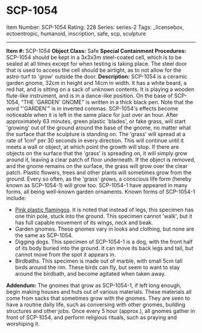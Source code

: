 # SCP-1054
Item Number: SCP-1054
Rating: 228
Series: series-2
Tags: _licensebox, ectoentropic, humanoid, inscription, safe, scp, sculpture

---

**Item #:** SCP-1054
**Object Class:** Safe
**Special Containment Procedures:** SCP-1054 should be kept in a 3x3x3m steel-coated cell, which is to be sealed at all times except for when testing is taking place. The steel door that is used to access the cell should be airtight, as to not allow for the astro-turf to 'grow' outside the door.
**Description:** SCP-1054 is a ceramic garden gnome, 32cm in height and 14cm in width. It has a white beard, a red hat, and is sitting on a sack of unknown contents. It is playing a wooden flute-like instrument, and is in a dance-like position. On the base of SCP-1054, "THE 'GARDEN' GNOME" is written in a thick black pen. Note that the word "'GARDEN'" is in inverted commas.
SCP-1054's effects become noticeable when it is left in the same place for just over an hour. After approximately 63 minutes, green plastic 'blades', or fake grass, will start 'growing' out of the ground around the base of the gnome, no matter what the surface that the sculpture is standing on. The 'grass' will spread at a rate of 1cm² per 30 seconds in every direction. This will continue until it meets a wall or object, at which point the growth will stop. If there are objects on the surface that the 'grass' is spreading on, it will simply grow around it, leaving a clear patch of floor underneath. If the object is removed, and the gnome remains on the surface, the grass will grow over the clear patch. Plastic flowers, trees and other plants will sometimes grow from the ground.
Every so often, as the 'grass' grows, a conscious life form (hereby known as SCP-1054-1) will grow too. SCP-1054-1 have appeared in many forms, all being well-known garden ornaments. Known forms of SCP-1054-1 include:
  * [Pink plastic flamingos](http://www.scp-wiki.net/scp-1507). It is noted that instead of legs, this specimen has one thin pole, stuck into the ground. This specimen cannot 'walk', but it has full capable movement of its wings, neck and beak.
  * Garden gnomes. These gnomes vary in looks and clothing, but none are the same as SCP-1054.
  * Digging dogs. This specimen of SCP-1054-1 is a dog, with the front half of its body buried into the ground. It can move its back legs and tail, but cannot move from the spot it appears in.
  * Birdbaths. This specimen is made out of marble, with small 5cm tall birds around the rim. These birds can fly, but seem to want to stay around the birdbath, and become agitated when taken away.

**Addendum:** The gnomes that grow as SCP-1054-1, if left long enough, begin making houses and huts out of various materials. These materials all come from sacks that sometimes grow with the gnomes. They are seen to have a routine daily life, such as conversing with other gnomes, building structures and other jobs. Once every 5 hour (approx.), all gnomes gather in front of SCP-1054, and perform religious rituals, such as praying and worshiping it.